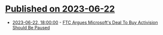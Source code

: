 # [Published on 2023-06-22](index.md)

* [2023-06-22, 18:00:00](https://games.slashdot.org/story/23/06/22/1754257/ftc-argues-microsofts-deal-to-buy-activision-should-be-paused?utm_source=rss1.0mainlinkanon&utm_medium=feed) - [FTC Argues Microsoft's Deal To Buy Activision Should Be Paused](https://games.slashdot.org/story/23/06/22/1754257/ftc-argues-microsofts-deal-to-buy-activision-should-be-paused?utm_source=rss1.0mainlinkanon&utm_medium=feed)
